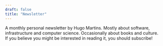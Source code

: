 ```yaml
---
draft: false
title: "Newsletter"
---
```


A monthly personal newsletter by Hugo Martins. Mostly about software, infrastructure and computer science. Occasionally about books and culture. If you believe you might be interested in reading it, you should subscribe!